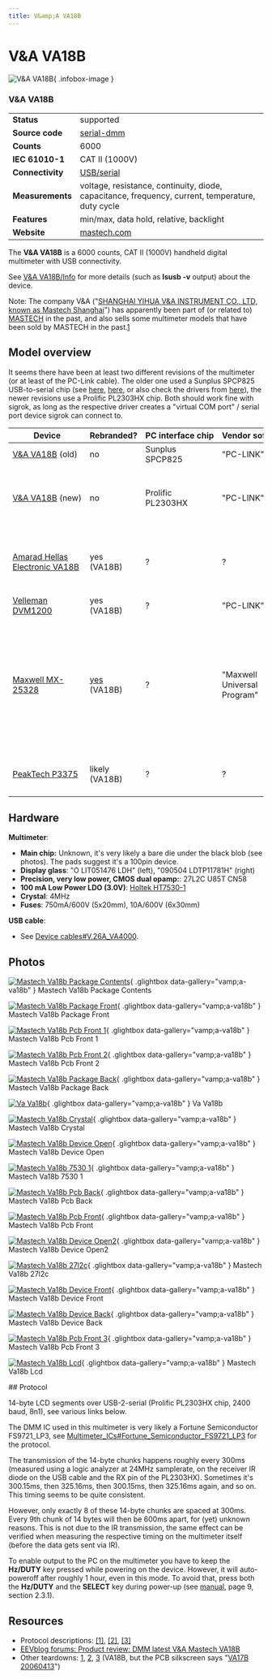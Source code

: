 ```yaml
---
title: V&amp;A VA18B
---
```


# V&amp;A VA18B

<div class="infobox" markdown>

![V&amp;A VA18B](./img/Mastech_va18b_package_contents.jpg){ .infobox-image }

### V&amp;A VA18B

| | |
|---|---|
| **Status** | supported |
| **Source code** | [serial-dmm](https://github.com/OpenTraceLab/OpenTraceCapture/tree/main/src/hardware/serial-dmm) |
| **Counts** | 6000 |
| **IEC 61010-1** | CAT II (1000V) |
| **Connectivity** | [USB/serial](https://sigrok.org/wiki/Device_cables#V.26A_VA4000) |
| **Measurements** | voltage, resistance, continuity, diode, capacitance, frequency, current, temperature, duty cycle |
| **Features** | min/max, data hold, relative, backlight |
| **Website** | [mastech.com](http://www.mastech.com.cn/html/en/products-va18b.htm) |

</div>

The **V&A VA18B** is a 6000 counts, CAT II (1000V) handheld digital multimeter with USB connectivity.

See [V&A VA18B/Info](https://sigrok.org/wiki/V%26A_VA18B/Info) for more details (such as **lsusb -v** output) about the device.

Note: The company V&A ("[SHANGHAI YIHUA V&A INSTRUMENT CO., LTD, known as Mastech Shanghai](http://www.mastech.com.cn/html/en/about-us.htm)") has apparently been part of (or related to) [MASTECH](http://www.p-mastech.com) in the past, and also sells some multimeter models that have been sold by MASTECH in the past.[1](http://www.eevblog.com/forum/product-reviews-photos-and-discussion/product-review-dmm-latest-va-mastech-va18b/msg128081/#msg128081)

## Model overview

It seems there have been at least two different revisions of the multimeter (or at least of the PC-Link cable). The older one used a Sunplus SPCP825 USB-to-serial chip (see [here](http://www.mikrocontroller.net/topic/160215#2032176), [here](http://multimeter.schewe.com/), or also check the drivers from [here](http://www.elv.de/digital-multimeter-va18b-mit-pc-link.html)), the newer revisions use a Prolific PL2303HX chip. Both should work fine with sigrok, as long as the respective driver creates a "virtual COM port" / serial port device sigrok can connect to.

| Device | Rebranded? | PC&#160;interface&#160;chip | Vendor&#160;software | Comments |
|---|---|---|---|---|
| [V&A&#160;VA18B](http://www.mastech.com.cn/html/en/products-va18b.htm)&#160;(old) | no | Sunplus SPCP825 | "PC-LINK" | Manual: [VA18B.pdf](http://www.mastech.com.cn/down/VA18B.pdf) |
| [V&A&#160;VA18B](http://www.mastech.com.cn/html/en/products-va18b.htm)&#160;(new) | no | Prolific PL2303HX | "PC-LINK" | Manual: [VA18B.pdf](http://www.mastech.com.cn/down/VA18B.pdf). PCB silk screen: "VA18B 20070302". |
| [Amarad Hellas Electronic VA18B](http://www.amarad.gr/full_product.php?prod_id=1114026193) | yes (VA18B) | ? | ? | See also [this photo](http://www.eevblog.com/forum/product-reviews-photos-and-discussion/product-review-dmm-latest-va-mastech-va18b/?action=dlattach;attach=15446;image). PCB silk screen: "VA18B 20070302". |
| [Velleman DVM1200](http://www.velleman.eu/products/view/?id=372236) | yes (VA18B) | ? | "PC-LINK" | — |
| [Maxwell MX-25328](http://www.maxwell-digital.com/index.php?tld=en&page=product&d1=new&d2=multimeters&c=04_25328) | [yes](http://www.eevblog.com/forum/product-reviews-photos-and-discussion/product-review-dmm-latest-va-mastech-va18b/msg115180/#msg115180) (VA18B) | ? | "Maxwell Universal Program" | Maxwell wrote [their own PC software](http://www.maxwell-digital.com/index.php?tld=en&page=product&d1=new&d2=multimeters&c=04_25328), apparently (works fine with the VA18B if you select "25328" as device in the software). |
| [PeakTech P3375](http://www.peaktech.de/productdetail/kategorie/digital---handmultimeter/produkt/p-3375.html) | likely (VA18B) | ? | ? | Very likely a rebranded V&A VA18B ([1](https://www.buerklin.com/default.asp?event=ShowArtikel%2821K535%29&l=e&jump=ArtNr_21K535&ajaxLoad=true), [2](http://www.avelmak.sk/index.php?lm=620&pg=det&article=35074), [3](http://www.ebay.de/itm/Digital-Multimeter-Peaktech-P3375-/320835015683?pt=Mess_Pr%C3%BCftechnik&hash=item4ab341d403)). |

## Hardware

**Multimeter**:

- **Main chip:** Unknown, it's very likely a bare die under the black blob (see photos). The pads suggest it's a 100pin device.
- **Display glass**: "O LIT051476 LDH" (left), "090504 LDTP11781H" (right)
- **Precision, very low power, CMOS dual opamp:**: 27L2C U85T CN58
- **100 mA Low Power LDO (3.0V)**: [Holtek HT7530-1](http://www.holtek.com/english/docum/consumer/75xx_1.htm)
- **Crystal**: 4MHz
- **Fuses**: 750mA/600V (5x20mm), 10A/600V (6x30mm)

**USB cable**:

- See [Device cables#V.26A_VA4000](https://sigrok.org/wiki/Device_cables#V.26A_VA4000).

## Photos

<div class="photo-grid" markdown>

[![Mastech Va18b Package Contents](./img/Mastech_va18b_package_contents.jpg)](./img/Mastech_va18b_package_contents.jpg "Mastech Va18b Package Contents"){ .glightbox data-gallery="vamp;a-va18b" }
<span class="caption">Mastech Va18b Package Contents</span>

[![Mastech Va18b Package Front](./img/Mastech_va18b_package_front.jpg)](./img/Mastech_va18b_package_front.jpg "Mastech Va18b Package Front"){ .glightbox data-gallery="vamp;a-va18b" }
<span class="caption">Mastech Va18b Package Front</span>

[![Mastech Va18b Pcb Front 1](./img/Mastech_va18b_pcb_front_1.jpg)](./img/Mastech_va18b_pcb_front_1.jpg "Mastech Va18b Pcb Front 1"){ .glightbox data-gallery="vamp;a-va18b" }
<span class="caption">Mastech Va18b Pcb Front 1</span>

[![Mastech Va18b Pcb Front 2](./img/Mastech_va18b_pcb_front_2.jpg)](./img/Mastech_va18b_pcb_front_2.jpg "Mastech Va18b Pcb Front 2"){ .glightbox data-gallery="vamp;a-va18b" }
<span class="caption">Mastech Va18b Pcb Front 2</span>

[![Mastech Va18b Package Back](./img/Mastech_va18b_package_back.jpg)](./img/Mastech_va18b_package_back.jpg "Mastech Va18b Package Back"){ .glightbox data-gallery="vamp;a-va18b" }
<span class="caption">Mastech Va18b Package Back</span>

[![Va Va18b](./img/Va_va18b.jpg)](./img/Va_va18b.png "Va Va18b"){ .glightbox data-gallery="vamp;a-va18b" }
<span class="caption">Va Va18b</span>

[![Mastech Va18b Crystal](./img/Mastech_va18b_crystal.jpg)](./img/Mastech_va18b_crystal.jpg "Mastech Va18b Crystal"){ .glightbox data-gallery="vamp;a-va18b" }
<span class="caption">Mastech Va18b Crystal</span>

[![Mastech Va18b Device Open](./img/Mastech_va18b_device_open.jpg)](./img/Mastech_va18b_device_open.jpg "Mastech Va18b Device Open"){ .glightbox data-gallery="vamp;a-va18b" }
<span class="caption">Mastech Va18b Device Open</span>

[![Mastech Va18b 7530 1](./img/Mastech_va18b_7530-1.jpg)](./img/Mastech_va18b_7530-1.jpg "Mastech Va18b 7530 1"){ .glightbox data-gallery="vamp;a-va18b" }
<span class="caption">Mastech Va18b 7530 1</span>

[![Mastech Va18b Pcb Back](./img/Mastech_va18b_pcb_back.jpg)](./img/Mastech_va18b_pcb_back.jpg "Mastech Va18b Pcb Back"){ .glightbox data-gallery="vamp;a-va18b" }
<span class="caption">Mastech Va18b Pcb Back</span>

[![Mastech Va18b Pcb Front](./img/Mastech_va18b_pcb_front.jpg)](./img/Mastech_va18b_pcb_front.jpg "Mastech Va18b Pcb Front"){ .glightbox data-gallery="vamp;a-va18b" }
<span class="caption">Mastech Va18b Pcb Front</span>

[![Mastech Va18b Device Open2](./img/Mastech_va18b_device_open2.jpg)](./img/Mastech_va18b_device_open2.jpg "Mastech Va18b Device Open2"){ .glightbox data-gallery="vamp;a-va18b" }
<span class="caption">Mastech Va18b Device Open2</span>

[![Mastech Va18b 27l2c](./img/Mastech_va18b_27l2c.jpg)](./img/Mastech_va18b_27l2c.jpg "Mastech Va18b 27l2c"){ .glightbox data-gallery="vamp;a-va18b" }
<span class="caption">Mastech Va18b 27l2c</span>

[![Mastech Va18b Device Front](./img/Mastech_va18b_device_front.jpg)](./img/Mastech_va18b_device_front.jpg "Mastech Va18b Device Front"){ .glightbox data-gallery="vamp;a-va18b" }
<span class="caption">Mastech Va18b Device Front</span>

[![Mastech Va18b Device Back](./img/Mastech_va18b_device_back.jpg)](./img/Mastech_va18b_device_back.jpg "Mastech Va18b Device Back"){ .glightbox data-gallery="vamp;a-va18b" }
<span class="caption">Mastech Va18b Device Back</span>

[![Mastech Va18b Pcb Front 3](./img/Mastech_va18b_pcb_front_3.jpg)](./img/Mastech_va18b_pcb_front_3.jpg "Mastech Va18b Pcb Front 3"){ .glightbox data-gallery="vamp;a-va18b" }
<span class="caption">Mastech Va18b Pcb Front 3</span>

[![Mastech Va18b Lcd](./img/Mastech_va18b_lcd.jpg)](./img/Mastech_va18b_lcd.jpg "Mastech Va18b Lcd"){ .glightbox data-gallery="vamp;a-va18b" }
<span class="caption">Mastech Va18b Lcd</span>

</div>
## Protocol

14-byte LCD segments over USB-2-serial (Prolific PL2303HX chip, 2400 baud, 8n1), see various links below.

The DMM IC used in this multimeter is very likely a Fortune Semiconductor FS9721_LP3, see [Multimeter_ICs#Fortune_Semiconductor_FS9721_LP3](https://sigrok.org/wiki/Multimeter_ICs#Fortune_Semiconductor_FS9721_LP3) for the protocol.

The transmission of the 14-byte chunks happens roughly every 300ms (measured using a logic analyzer at 24MHz samplerate, on the receiver IR diode on the USB cable and the RX pin of the PL2303HX). Sometimes it's 300.15ms, then 325.16ms, then 300.15ms, then 325.16ms again, and so on. This timing seems to be quite consistent.

However, only exactly 8 of these 14-byte chunks are spaced at 300ms. Every 9th chunk of 14 bytes will then be 600ms apart, for (yet) unknown reasons. This is not due to the IR transmission, the same effect can be verified when measuring the respective timing on the multimeter itself (before the data gets sent via IR).

To enable output to the PC on the multimeter you have to keep the **Hz/DUTY** key pressed while powering on the device. However, it will auto-poweroff after roughly 1 hour, even in this mode. To avoid that, press both the **Hz/DUTY** and the **SELECT** key during power-up (see [manual](http://www.mastech.com.cn/down/VA18B.pdf), page 9, section 2.3.1).

## Resources
- Protocol descriptions: [[1]](http://www.dh2faa.de/va18b.html), [[2]](http://www.gomatlab.de/datenuebertragung-va-18b-multimeter-t873.html), [[3]](http://multimeter.schewe.com/)
- [EEVblog forums: Product review: DMM latest V&A Mastech VA18B](http://www.eevblog.com/forum/product-reviews-photos-and-discussion/product-review-dmm-latest-va-mastech-va18b/)
- Other teardowns: [1](http://www.eevblog.com/forum/product-reviews-photos-and-discussion/product-review-dmm-latest-va-mastech-va18b/msg65513/#msg65513), [2](http://www.eevblog.com/forum/product-reviews-photos-and-discussion/product-review-dmm-latest-va-mastech-va18b/msg65679/#msg65679), [3](http://www.eevblog.com/forum/product-reviews-photos-and-discussion/product-review-dmm-latest-va-mastech-va18b/msg65698/#msg65698) (VA18B, but the PCB silkscreen says "[VA17B 20060413](http://www.eevblog.com/forum/product-reviews-photos-and-discussion/product-review-dmm-latest-va-mastech-va18b/?action=dlattach;attach=15597;image)")

